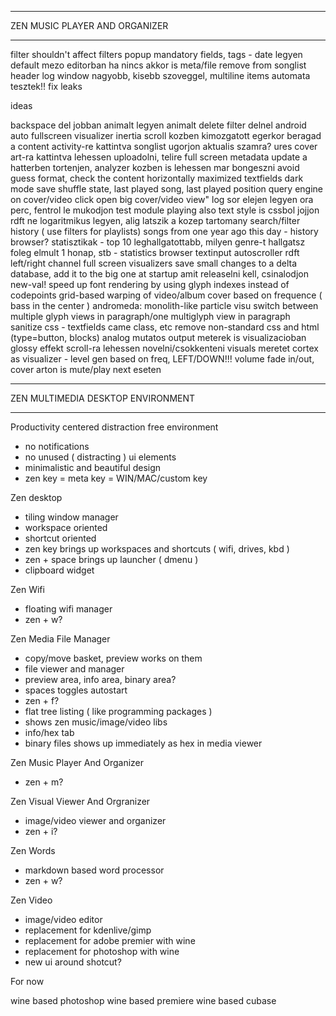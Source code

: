 ******************************
ZEN MUSIC PLAYER AND ORGANIZER
******************************

filter shouldn't affect filters popup
mandatory fields, tags - date legyen default mezo editorban ha nincs akkor is
meta/file remove from songlist header
log window nagyobb, kisebb szoveggel, multiline items
automata tesztek!!
fix leaks

ideas

backspace del jobban animalt legyen
animalt delete filter delnel
android auto fullscreen visualizer
inertia scroll kozben kimozgatott egerkor beragad a content
activity-re kattintva songlist ugorjon aktualis szamra?
ures cover art-ra kattintva lehessen uploadolni, telire full screen
metadata update a hatterben tortenjen, analyzer kozben is lehessen mar bongeszni
avoid guess format, check the content
horizontally maximized textfields
dark mode
save shuffle state, last played song, last played position
query engine
on cover/video click open big cover/video view"
log sor elejen legyen ora perc, fentrol le mukodjon
test module playing also
text style is cssbol jojjon
rdft ne logaritmikus legyen, alig latszik a kozep tartomany
search/filter history ( use filters for playlists)
songs from one year ago this day - history browser?
statisztikak - top 10 leghallgatottabb, milyen genre-t hallgatsz foleg elmult 1 honap, stb - statistics browser
textinput autoscroller
rdft left/right channel
full screen visualizers
save small changes to a delta database, add it to the big one at startup
amit releaselni kell, csinalodjon new-val!
speed up font rendering by using glyph indexes instead of codepoints
grid-based warping of video/album cover based on frequence ( bass in the center )
andromeda: monolith-like particle visu
switch between multiple glyph views in paragraph/one multiglyph view in paragraph  
sanitize css - textfields came class, etc
remove non-standard css and html (type=button, blocks)
analog mutatos output meterek is visualizacioban
glossy effekt
scroll-ra lehessen novelni/csokkenteni visuals meretet
cortex as visualizer - level gen based on freq, LEFT/DOWN!!!
volume fade in/out, cover arton is mute/play next eseten


**********************************
ZEN MULTIMEDIA DESKTOP ENVIRONMENT
**********************************

Productivity centered distraction free environment

- no notifications
- no unused ( distracting ) ui elements
- minimalistic and beautiful design
- zen key = meta key = WIN/MAC/custom key

Zen desktop

- tiling window manager
- workspace oriented
- shortcut oriented
- zen key brings up workspaces and shortcuts ( wifi, drives, kbd )
- zen + space brings up launcher ( dmenu )
- clipboard widget

Zen Wifi

- floating wifi manager
- zen + w?

Zen Media File Manager

- copy/move basket, preview works on them
- file viewer and manager
- preview area, info area, binary area?
- spaces toggles autostart
- zen + f?
- flat tree listing ( like programming packages )
- shows zen music/image/video libs
- info/hex tab
- binary files shows up immediately as hex in media viewer

Zen Music Player And Organizer

- zen + m?

Zen Visual Viewer And Orgranizer

- image/video viewer and organizer
- zen + i?

Zen Words

- markdown based word processor
- zen + w?

Zen Video

- image/video editor
- replacement for kdenlive/gimp
- replacement for adobe premier with wine
- replacement for photoshop with wine
- new ui around shotcut?

For now

wine based photoshop
wine based premiere
wine based cubase